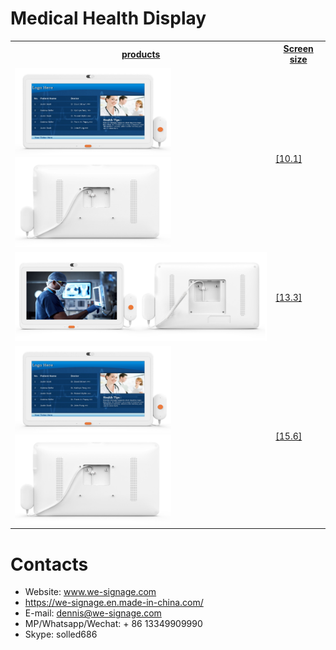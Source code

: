 # Medical Health Display


<table textalign="center">
<tr>
    <th><a href="">products</a></th>
    <th><a href="">Screen size</a></th>
    
</tr>
<tr>
    <td ><a href=""><img src="./img/10.1-1.jpg" width="250" height="auto"/><img src="./img/10.1-2.jpg" width="250" height="auto"/></a></td>
    <td >
        <a href="./specification/10.1.jpg">[10.1]</a>
    </td>
</tr>

<tr>
    <td ><a href=""><img src="./img/13.3.jpg" width="500" height="auto"/></a></td>
    <td >
        <a href="./specification/13.3.jpg">[13.3]</a>
    </td>
</tr>

<tr>
    <td ><a href=""><img src="./img/15.6-1.jpg" width="250" height="auto"/><img src="./img/15.6-2.jpg" width="250" height="auto"/></a></td>
    <td >
        <a href="./specification/15.6.jpg">[15.6]</a>
    </td>
</tr>
</table>


# Contacts

- Website: www.we-signage.com
- https://we-signage.en.made-in-china.com/
- E-mail: dennis@we-signage.com
- MP/Whatsapp/Wechat: + 86 13349909990
- Skype: solled686

